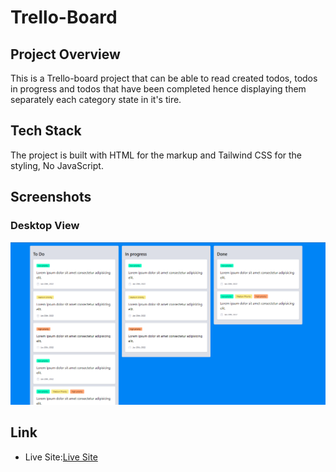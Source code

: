 # Trello-Board
## Project Overview
This is a Trello-board project that can be able to read created todos, todos in progress and todos that have been completed hence displaying them separately each category state in it's tire.

## Tech Stack
The project is built with HTML for the markup and Tailwind CSS for the styling, No JavaScript.

## Screenshots
### Desktop View
![](screenshots/desktopIndex.png)

## Link
 - Live Site:[Live Site](https://devjhex-trello-board.vercel.app/) 